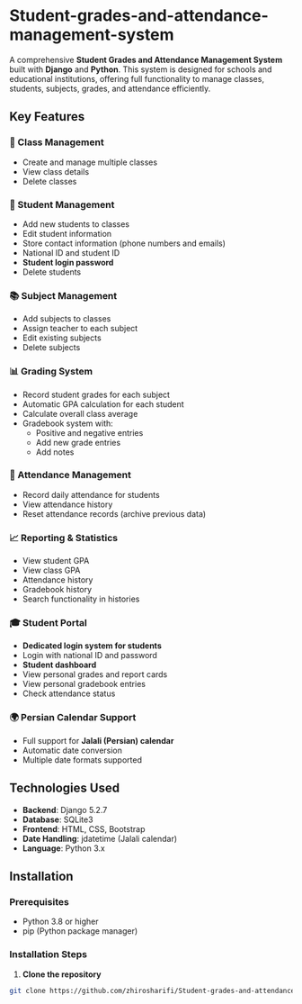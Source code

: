 # Student-grades-and-attendance-management-system

A comprehensive **Student Grades and Attendance Management System** built with **Django** and **Python**. This system is designed for schools and educational institutions, offering full functionality to manage classes, students, subjects, grades, and attendance efficiently.

## Key Features

### 🏫 Class Management
- Create and manage multiple classes
- View class details
- Delete classes

### 👥 Student Management
- Add new students to classes
- Edit student information
- Store contact information (phone numbers and emails)
- National ID and student ID
- **Student login password**
- Delete students

### 📚 Subject Management
- Add subjects to classes
- Assign teacher to each subject
- Edit existing subjects
- Delete subjects

### 📊 Grading System
- Record student grades for each subject
- Automatic GPA calculation for each student
- Calculate overall class average
- Gradebook system with:
  - Positive and negative entries
  - Add new grade entries
  - Add notes

### 📅 Attendance Management
- Record daily attendance for students
- View attendance history
- Reset attendance records (archive previous data)

### 📈 Reporting & Statistics
- View student GPA
- View class GPA
- Attendance history
- Gradebook history
- Search functionality in histories

### 🎓 Student Portal
- **Dedicated login system for students**
- Login with national ID and password
- **Student dashboard**
- View personal grades and report cards
- View personal gradebook entries
- Check attendance status

### 🌍 Persian Calendar Support
- Full support for **Jalali (Persian) calendar**
- Automatic date conversion
- Multiple date formats supported

## Technologies Used

- **Backend**: Django 5.2.7
- **Database**: SQLite3
- **Frontend**: HTML, CSS, Bootstrap
- **Date Handling**: jdatetime (Jalali calendar)
- **Language**: Python 3.x

## Installation

### Prerequisites
- Python 3.8 or higher
- pip (Python package manager)

### Installation Steps

1. **Clone the repository**
```bash
git clone https://github.com/zhirosharifi/Student-grades-and-attendance-management-system.git
